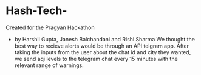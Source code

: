 # Hash-Tech-
Created for the Pragyan Hackathon
- by Harshil Gupta, Janesh Balchandani and Rishi Sharma 
We thought the best way to recieve alerts would be through an API telgram app. 
After taking the inputs from the user about the chat id and city they wanted, 
we send aqi levels to the telegram chat every 15 minutes with the relevant range of warnings.
